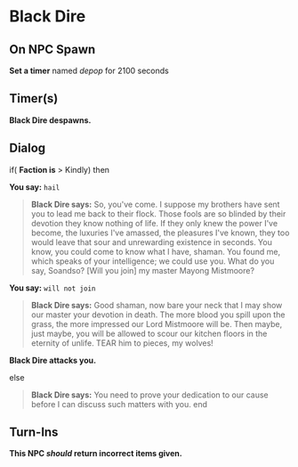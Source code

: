 # Black Dire

## On NPC Spawn

**Set a timer** named *depop* for 2100 seconds
## Timer(s)

**Black Dire despawns.**
## Dialog

if( **Faction is** > Kindly) then 


**You say:** `hail`




>**Black Dire says:** So, you've come. I suppose my brothers have sent you to lead me back to their flock. Those fools are so blinded by their devotion they know nothing of life. If they only knew the power I've become, the luxuries I've amassed, the pleasures I've known, they too would leave that sour and unrewarding existence in seconds. You know, you could come to know what I have, shaman. You found me, which speaks of your intelligence; we could use you. What do you say, Soandso? [Will you join] my master Mayong Mistmoore?


**You say:** `will not join`




>**Black Dire says:** Good shaman, now bare your neck that I may show our master your devotion in death. The more blood you spill upon the grass, the more impressed our Lord Mistmoore will be. Then maybe, just maybe, you will be allowed to scour our kitchen floors in the eternity of unlife. TEAR him to pieces, my wolves!



**Black Dire attacks you.**


else


>**Black Dire says:** You need to prove your dedication to our cause before I can discuss such matters with you.
end

## Turn-Ins



**This NPC *should* return incorrect items given.**
